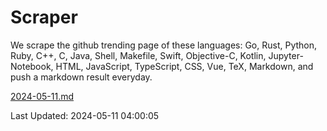 # Scraper

We scrape the github trending page of these languages: Go, Rust, Python, Ruby, C++, C, Java, Shell, Makefile, Swift, Objective-C, Kotlin, Jupyter-Notebook, HTML, JavaScript, TypeScript, CSS, Vue, TeX, Markdown, and push a markdown result everyday.

[2024-05-11.md](https://github.com/yangwenmai/github-trending-backup/blob/master/2024-05-11.md)

Last Updated: 2024-05-11 04:00:05